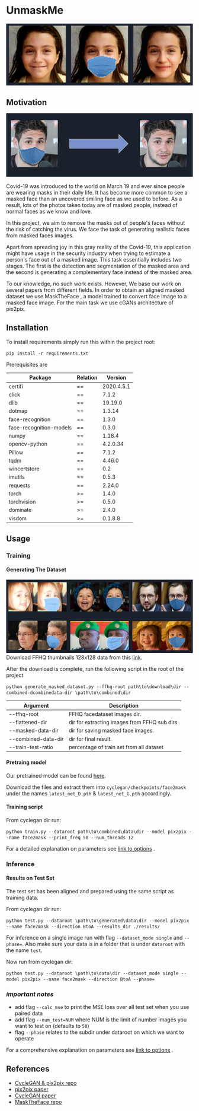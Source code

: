 # UnmaskMe

![result](resources/result.png)

## Motivation

![motivation](resources/motivation.png)

Covid-19 was introduced to the world on March 19 and ever since people are wearing masks in their daily life. It has
become more common to see a masked face than an uncovered smiling face as we used to before. As a result, lots of the
photos taken today are of masked people, instead of normal faces as we know and love.

In this project, we aim to remove the masks out of people's faces without the risk of catching the virus. We face the
task of generating realistic faces from masked faces images.

Apart from spreading joy in this gray reality of the Covid-19, this application might have usage in the security
industry when trying to estimate a person's face out of a masked image. This task essentially includes two stages. The
first is the detection and segmentation of the masked area and the second is generating a complementary face instead of
the masked area.

To our knowledge, no such work exists. However, We base our work on several papers from different fields. In order to
obtain an aligned masked dataset we use MaskTheFace , a model trained to convert face image to a masked face image. For
the main task we use cGANs architecture of pix2pix.

## Installation

To install requirements simply run this within the project root:

```
pip install -r requirements.txt 
```

Prerequisites are

| Package | Relation | Version |
| ------- | -------- | ------- |
| certifi | == | 2020.4.5.1 |
| click | == | 7.1.2 |
| dlib | == | 19.19.0 |
| dotmap | == | 1.3.14 |
| face-recognition | == | 1.3.0 |
| face-recognition-models | == | 0.3.0 |
| numpy | == | 1.18.4 |
| opencv-python | == | 4.2.0.34 |
| Pillow | == | 7.1.2 |
| tqdm | == | 4.46.0 |
| wincertstore | == | 0.2 |
| imutils | == | 0.5.3 |
| requests | == | 2.24.0 |
| torch | \>= | 1.4.0 |
| torchvision | \>= | 0.5.0 |
| dominate | \>= | 2.4.0 |
| visdom | \>= | 0.1.8.8 |

## Usage

### Training

#### Generating The Dataset

![result_image](resources/masktheface.png)
Download FFHQ thumbnails 128x128 data from this
[link](https://archive.org/download/ffhq-dataset/thumbnails128x128.zip).

After the download is complete, run the following script in the root of the project

```
python generate_masked_dataset.py --ffhq-root path\to\download\dir --combined-dcombinedata-dir \path\to\combined\dir
```

|Argument|Description|
|--------|-----------|
|--ffhq-root| FFHQ facedataset images dir.|
|--flattened-dir| dir for extracting images from FFHQ sub dirs.|
|--masked-data-dir| dir for saving masked face images.|
|--combined-data-dir| dir for final result.|
|--train-test-ratio| percentage of train set from all dataset|

#### Pretraing model

Our pretrained model can be found [here](https://drive.google.com/drive/folders/1WYp1e0RbV6uLFKsZyC9mpHSF2wmGAc1g?usp=sharing).

Download the files and extract them into `cyclegan/checkpoints/face2mask`
under the names `latest_net_D.pth` & `latest_net_G.pth` accordingly.

#### Training script

From cyclegan dir run:

```
python train.py --dataroot path\to\combined\data\dir --model pix2pix --name face2mask --print_freq 50 --num_threads 12
```

For a detailed explanation on parameters
see [link to options](https://github.com/rvainshtein/unmaskme/blob/77d18a082daabe2cbf695956f0741ff15bf90dc7/cyclegan/options/base_options.py#L20)
.

### Inference

#### Results on Test Set

The test set has been aligned and prepared using the same script as training data.

From cyclegan dir run:

```
python test.py --dataroot \path\to\generated\data\dir --model pix2pix --name face2mask --direction BtoA --results_dir ./results/
```

For inference on a single image run with flag `--dataset_mode single` and `--phase=`. Also make sure your data is in a folder that is under `dataroot` with the name `test`.

Now run from cyclegan dir:
```
python test.py --dataroot \path\to\data\dir --dataset_mode single --model pix2pix --name face2mask --direction BtoA --phase=
```

### *important notes*
- add flag `--calc_mse` to print the MSE loss over all test set when you use paired data
- add flag `--num_test=NUM` where NUM is the limit of number images you want to test on (defaults to `50`)
- flag `--phase` relates to the subdir under dataroot on which we want to operate

For a comprehensive explanation on parameters
see [link to options](https://github.com/rvainshtein/unmaskme/blob/77d18a082daabe2cbf695956f0741ff15bf90dc7/cyclegan/options/base_options.py#L20)
.

## References

- [CycleGAN & pix2pix repo](https://github.com/junyanz/pytorch-CycleGAN-and-pix2pix)
- [pix2pix paper](https://arxiv.org/pdf/1611.07004)
- [CycleGAN paper](https://arxiv.org/pdf/1703.10593)
- [MaskTheFace repo](https://github.com/aqeelanwar/MaskTheFace)


